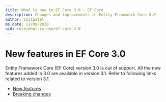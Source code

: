 ```yaml
---
title: What is new in EF Core 3.0 - EF Core
description: Changes and improvements in Entity Framework Core 3.0
author: smitpatel
ms.date: 11/09/2020
uid: core/what-is-new/ef-core-3.0
---
```


# New features in EF Core 3.0

Entity Framework Core (EF Core) version 3.0 is out of support. All the new features added in 3.0 are available in version 3.1. Refer to following links related to version 3.1.

- [New features](xref:core/what-is-new/ef-core-3.x/index)
- [Breaking changes](xref:core/what-is-new/ef-core-3.x/breaking-changes)
